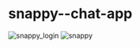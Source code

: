 # snappy--chat-app
![snappy_login](https://github.com/satenderkumar11/snappy--chat-app/assets/77235364/a4184b16-22e3-4de3-8a90-4432781b4cef)
![snappy](https://github.com/satenderkumar11/snappy--chat-app/assets/77235364/24349bd3-97de-4465-8b4e-8fe7f24de191)


